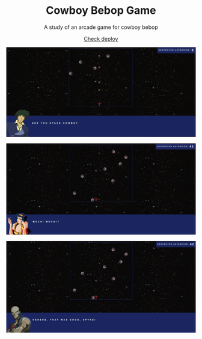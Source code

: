 <h1 align="center">Cowboy Bebop Game</h1>
<p align="center">A study of an arcade game for cowboy bebop</p>
<p align="center">
  <a href="http://cowboy-bebop-game.netlify.com/">Check deploy</a>
</p>

<p align="center">
  <img src="./public/spyke_x.webp" width="1000">
</p>
<p align="center">
  <img src="./public/faye_x.webp" width="1000">
</p>
<p align="center">
  <img src="./public/jet_x.webp" width="1000">
</p>
